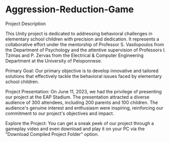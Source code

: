 # Aggression-Reduction-Game

Project Description

This Unity project is dedicated to addressing behavioral challenges in elementary school children with precision and dedication. It represents a collaborative effort under the mentorship of Professor S. Vasilopoulos from the Department of Psychology and the attentive supervision of Professors I. Tzimas and P. Zervas from the Electrical & Computer Engineering Department at the University of Peloponnese.

Primary Goal: Our primary objective is to develop innovative and tailored solutions that effectively tackle the behavioral issues faced by elementary school children.

Project Presentation: On June 11, 2023, we had the privilege of presenting our project at the EAP Stadium. The presentation attracted a diverse audience of 300 attendees, including 200 parents and 100 children. The audience's genuine interest and enthusiasm were inspiring, reinforcing our commitment to our project's objectives and impact.

Explore the Project: You can get a sneak peek of our project through a gameplay video and even download and play it on your PC via the "Download Compiled Project Folder" option.
